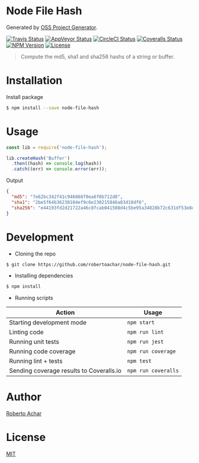 # Node File Hash

Generated by [OSS Project Generator](http://bit.ly/generator-oss-project).

[![Travis Status][travis-badge]][travis-url]
[![AppVeyor Status][appveyor-badge]][appveyor-url]
[![CircleCI Status][circleci-badge]][circleci-url]
[![Coveralls Status][coveralls-badge]][coveralls-url]
[![NPM Version][npm-badge]][npm-url]
[![License][license-badge]][license-url]

> Compute the md5, sha1 and sha256 hashs of a string or buffer.

# Installation

Install package

```bash
$ npm install --save node-file-hash
```

# Usage

```js
const lib = require('node-file-hash');

lib.createHash('Buffer')
  .then((hash) => console.log(hash))
  .catch((err) => console.error(err));
```

Output

```json
{
  "md5": "7e62bc342f41c946868f0ea6f0b712d8",
  "sha1": "2be5f64b36230104ef9c6e230215846a83d18df6",
  "sha256": "e44193fd2d21722a46c8fcab041508d4c5be95a34828b72c631df53e8d7e20a6"
}
```

# Development

* Cloning the repo

```bash
$ git clone https://github.com/robertoachar/node-file-hash.git
```

* Installing dependencies

```bash
$ npm install
```

* Running scripts

Action | Usage
---    | ---
Starting development mode                | `npm start`
Linting code                             | `npm run lint`
Running unit tests                       | `npm run jest`
Running code coverage                    | `npm run coverage`
Running lint + tests                     | `npm test`
Sending coverage results to Coveralls.io | `npm run coveralls`

# Author

[Roberto Achar](https://twitter.com/robertoachar)

# License

[MIT](https://github.com/robertoachar/node-file-hash/blob/master/LICENSE)

[travis-badge]: https://travis-ci.org/robertoachar/node-file-hash.svg?branch=master
[travis-url]: https://travis-ci.org/robertoachar/node-file-hash

[appveyor-badge]: https://ci.appveyor.com/api/projects/status/github/robertoachar/node-file-hash?branch=master&svg=true
[appveyor-url]: https://ci.appveyor.com/project/robertoachar/node-file-hash

[circleci-badge]: https://circleci.com/gh/robertoachar/node-file-hash/tree/master.svg?style=shield
[circleci-url]: https://circleci.com/gh/robertoachar/node-file-hash

[coveralls-badge]: https://coveralls.io/repos/github/robertoachar/node-file-hash/badge.svg?branch=master
[coveralls-url]: https://coveralls.io/github/robertoachar/node-file-hash?branch=master

[npm-badge]: https://img.shields.io/npm/v/node-file-hash.svg
[npm-url]: https://www.npmjs.com/package/node-file-hash

[license-badge]: https://img.shields.io/github/license/robertoachar/node-file-hash.svg
[license-url]: https://opensource.org/licenses/MIT
